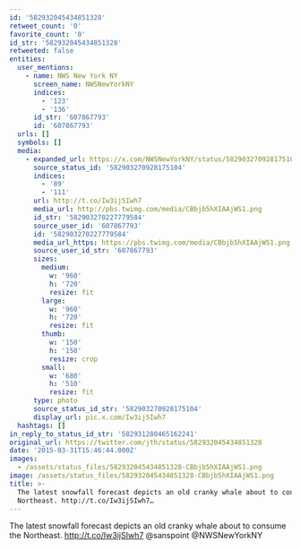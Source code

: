 ```yaml
---
id: '582932045434851328'
retweet_count: '0'
favorite_count: '0'
id_str: '582932045434851328'
retweeted: false
entities:
  user_mentions:
    - name: NWS New York NY
      screen_name: NWSNewYorkNY
      indices:
        - '123'
        - '136'
      id_str: '607867793'
      id: '607867793'
  urls: []
  symbols: []
  media:
    - expanded_url: https://x.com/NWSNewYorkNY/status/582903270928175104/photo/1
      source_status_id: '582903270928175104'
      indices:
        - '89'
        - '111'
      url: http://t.co/Iw3ijSIwh7
      media_url: http://pbs.twimg.com/media/CBbjb5hXIAAjWS1.png
      id_str: '582903270227779584'
      source_user_id: '607867793'
      id: '582903270227779584'
      media_url_https: https://pbs.twimg.com/media/CBbjb5hXIAAjWS1.png
      source_user_id_str: '607867793'
      sizes:
        medium:
          w: '960'
          h: '720'
          resize: fit
        large:
          w: '960'
          h: '720'
          resize: fit
        thumb:
          w: '150'
          h: '150'
          resize: crop
        small:
          w: '680'
          h: '510'
          resize: fit
      type: photo
      source_status_id_str: '582903270928175104'
      display_url: pic.x.com/Iw3ijSIwh7
  hashtags: []
in_reply_to_status_id_str: '582931280465162241'
original_url: https://twitter.com/jth/status/582932045434851328
date: '2015-03-31T15:46:44.000Z'
images:
  - /assets/status_files/582932045434851328-CBbjb5hXIAAjWS1.png
image: /assets/status_files/582932045434851328-CBbjb5hXIAAjWS1.png
title: >-
  The latest snowfall forecast depicts an old cranky whale about to consume the
  Northeast. http://t.co/Iw3ijSIwh7…
---
```


The latest snowfall forecast depicts an old cranky whale about to consume the Northeast. http://t.co/Iw3ijSIwh7 @sanspoint @NWSNewYorkNY